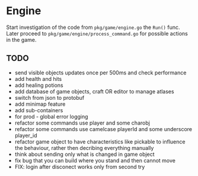# Engine

Start investigation of the code from `pkg/game/engine.go` the `Run()` func.
Later proceed to `pkg/game/engine/process_command.go` for possible actions in the game.

## TODO
- send visible objects updates once per 500ms and check performance
- add health and hits
- add healing potions
- add database of game objects, craft OR editor to manage atlases
- switch from json to protobuf
- add minimap feature
- add sub-containers
- for prod - global error logging
- refactor some commands use player and some charobj
- refactor some commands use camelcase playerId and some underscore player_id
- refactor game object to have characteristics like pickable to influence the behaviour, rather then decribing everything manually
- think about sending only what is changed in game object
- fix bug that you can build where you stand and then cannot move
- FIX: login after disconect works only from second try